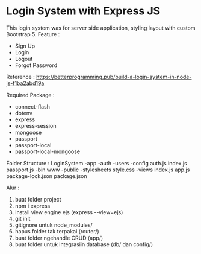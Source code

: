 # Login System with Express JS

This login system was for server side application, styling layout with custom Bootstrap 5.
Feature : 
   - Sign Up
   - Login
   - Logout
   - Forgot Password

Reference : https://betterprogramming.pub/build-a-login-system-in-node-js-f1ba2abd19a

Required Package :
   - connect-flash
   - dotenv
   - express
   - express-session
   - mongoose
   - passport
   - passport-local
   - passport-local-mongoose

Folder Structure : 
LoginSystem
   -app
      -auth
      -users
   -config
      auth.js
      index.js
      passport.js
   -bin
      www
   -public
      -stylesheets
         style.css
   -views
      index.js
   app.js
   package-lock.json
   package.json

Alur :
   1. buat folder project
   2. npm i express
   3. install view engine ejs (express --view=ejs)
   3. git init
   4. gitignore untuk node_modules/
   5. hapus folder tak terpakai (router/)
   6. buat folder ngehandle CRUD (app/)
   7. buat folder untuk integrasiin database (db/ dan config/)